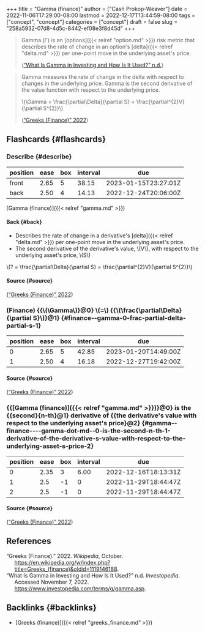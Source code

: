 +++
title = "Gamma (finance)"
author = ["Cash Prokop-Weaver"]
date = 2022-11-06T17:29:00-08:00
lastmod = 2022-12-17T13:44:59-08:00
tags = ["concept", "concept"]
categories = ["concept"]
draft = false
slug = "258a5932-07d8-4d5c-8442-ef08e3f8d45d"
+++

> Gamma (Γ) is an [options]({{< relref "option.md" >}}) risk metric that describes the rate of change in an option's [delta]({{< relref "delta.md" >}}) per one-point move in the underlying asset's price.
>
> (<a href="#citeproc_bib_item_2">“What Is Gamma in Investing and How Is It Used?” n.d.</a>)

<!--quoteend-->

> Gamma measures the rate of change in the delta with respect to changes in the underlying price. Gamma is the second derivative of the value function with respect to the underlying price.
>
> \\(\Gamma = \frac{\partial\Delta}{\partial S} = \frac{\partial^{2}V}{\partial S^{2}}\\)
>
> (<a href="#citeproc_bib_item_1">“Greeks (Finance)” 2022</a>)


## Flashcards {#flashcards}


### Describe {#describe}

| position | ease | box | interval | due                  |
|----------|------|-----|----------|----------------------|
| front    | 2.65 | 5   | 38.15    | 2023-01-15T23:27:01Z |
| back     | 2.50 | 4   | 14.13    | 2022-12-24T20:06:00Z |

[Gamma (finance)]({{< relref "gamma.md" >}})


#### Back {#back}

-   Describes the rate of change in a derivative's [delta]({{< relref "delta.md" >}}) per one-point move in the underlying asset's price.
-   The second derivative of the derivative's value, \\(V\\), with respect to the underlying asset's price, \\(S\\)

\\(? = \frac{\partial\Delta}{\partial S} = \frac{\partial^{2}V}{\partial S^{2}}\\)


#### Source {#source}

(<a href="#citeproc_bib_item_1">“Greeks (Finance)” 2022</a>)


### (Finance) {{\\(\Gamma\\)}@0} \\(=\\) {{\\(\frac{\partial\Delta}{\partial S}\\)}@1} {#finance--gamma-0-frac-partial-delta-partial-s-1}

| position | ease | box | interval | due                  |
|----------|------|-----|----------|----------------------|
| 0        | 2.65 | 5   | 42.85    | 2023-01-20T14:49:00Z |
| 1        | 2.50 | 4   | 16.18    | 2022-12-27T19:42:00Z |


#### Source {#source}

(<a href="#citeproc_bib_item_1">“Greeks (Finance)” 2022</a>)


### {{[Gamma (finance)]({{< relref "gamma.md" >}})}@0} is the {{second}{n-th}@1} derivative of {{the derivative's value with respect to the underlying asset's price}@2} {#gamma--finance----gamma-dot-md--0-is-the-second-n-th-1-derivative-of-the-derivative-s-value-with-respect-to-the-underlying-asset-s-price-2}

| position | ease | box | interval | due                  |
|----------|------|-----|----------|----------------------|
| 0        | 2.35 | 3   | 6.00     | 2022-12-16T18:13:31Z |
| 1        | 2.5  | -1  | 0        | 2022-11-29T18:44:47Z |
| 2        | 2.5  | -1  | 0        | 2022-11-29T18:44:47Z |


#### Source {#source}

(<a href="#citeproc_bib_item_1">“Greeks (Finance)” 2022</a>)

## References

<style>.csl-entry{text-indent: -1.5em; margin-left: 1.5em;}</style><div class="csl-bib-body">
  <div class="csl-entry"><a id="citeproc_bib_item_1"></a>“Greeks (Finance).” 2022. <i>Wikipedia</i>, October. <a href="https://en.wikipedia.org/w/index.php?title=Greeks_(finance)&oldid=1119146188">https://en.wikipedia.org/w/index.php?title=Greeks_(finance)&#38;oldid=1119146188</a>.</div>
  <div class="csl-entry"><a id="citeproc_bib_item_2"></a>“What Is Gamma in Investing and How Is It Used?” n.d. <i>Investopedia</i>. Accessed November 7, 2022. <a href="https://www.investopedia.com/terms/g/gamma.asp">https://www.investopedia.com/terms/g/gamma.asp</a>.</div>
</div>


## Backlinks {#backlinks}

-   [Greeks (finance)]({{< relref "greeks_finance.md" >}})
